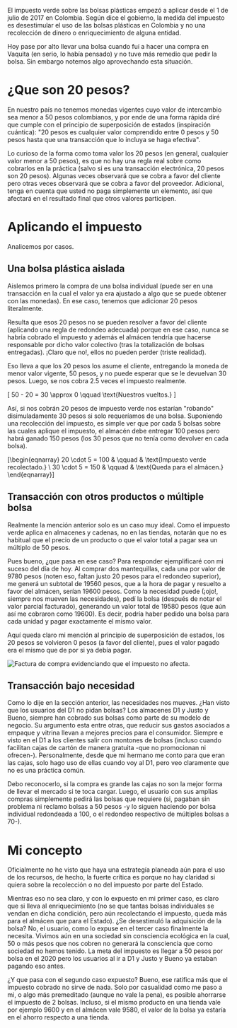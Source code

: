 <!--
.. title: ¿Desestimulan 20 pesos el uso de bolsas plásticas?
.. slug: desestimulan-20-pesos-el-uso-de-bolsas-plasticas
.. date: 2017-07-12 10:32:52 UTC-05:00
.. tags: Impuesto verde,Bolsas plásticas,Colombia,Medio ambiente
.. category: Opinión
.. link:
.. description: Opinión personal sobre la afección del impuesto verde sobre las bolsas plásticas en Colombia
.. type: text
.. author: Edward Villegas Pulgarin
-->

El impuesto verde sobre las bolsas plásticas empezó a aplicar desde el 1 de julio de 2017 en Colombia. Según dice el gobierno, la medida del impuesto es desestimular el uso de las bolsas plásticas en Colombia y no una recolección de dinero o enriquecimiento de alguna entidad.  

Hoy pase por alto llevar una bolsa cuando fuí a hacer una compra en Vaquita (en serio, lo había pensado) y no tuve más remedio que pedir la bolsa. Sin embargo notemos algo aprovechando esta situación.  

# ¿Que son 20 pesos?

En nuestro país no tenemos monedas vigentes cuyo valor de intercambio sea menor a 50 pesos colombianos, y por ende de una forma rápida diré que cumple con el principio de superposición de estados (inspiración cuántica): "20 pesos es cualquier valor comprendido entre 0 pesos y 50 pesos hasta que una transacción que lo incluya se haga efectiva".  

Lo curioso de la forma como toma valor los 20 pesos (en general, cualquier valor menor a 50 pesos), es que no hay una regla real sobre como cobrarlos en la práctica (salvo si es una transacción electrónica, 20 pesos son 20 pesos). Algunas veces observará que se cobra a favor del cliente pero otras veces observará que se cobra a favor del proveedor. Adicional, tenga en cuenta que usted no paga simplemente un elemento, así que afectará en el resultado final que otros valores participen.  

# Aplicando el impuesto

Analicemos por casos.  

## Una bolsa plástica aislada

Aislemos primero la compra de una bolsa individual (puede ser en una transacción en la cual el valor ya era ajustado a algo que se puede obtener con las monedas). En ese caso, tenemos que adicionar 20 pesos literalmente.  

Resulta que esos 20 pesos no se pueden resolver a favor del cliente (aplicando una regla de redondeo adecuada) porque en ese caso, nunca se habría cobrado el impuesto y además el almácen tendría que hacerse responsable por dicho valor colectivo (tras la totalización de bolsas entregadas). ¡Claro que no!, ellos no pueden perder (triste realidad).  

Eso lleva a que los 20 pesos los asume el cliente, entregando la moneda de menor valor vigente, 50 pesos, y no puede esperar que se le devuelvan 30 pesos. Luego, se nos cobra 2.5 veces el impuesto realmente.  

\[
50 - 20 = 30 \approx 0 \qquad \text{Nuestros vueltos.}
\]

Así, si nos cobrán 20 pesos de impuesto verde nos estarían "robando" disimuladamente 30 pesos si solo requeríamos de una bolsa. Suponiendo una recolección del impuesto, es simple ver que por cada 5 bolsas sobre las cuales aplique el impuesto, el almacén debe entregar 100 pesos pero habrá ganado 150 pesos (los 30 pesos que no tenía como devolver en cada bolsa).  

\[\begin{eqnarray}
20 \cdot 5 = 100 & \qquad & \text{Impuesto verde recolectado.} \\
30 \cdot 5 = 150 & \qquad & \text{Queda para el almácen.}
\end{eqnarray}\]

## Transacción con otros productos o múltiple bolsa

Realmente la mención anterior solo es un caso muy ideal. Como el impuesto verde aplica en almacenes y cadenas, no en las tiendas, notarán que no es habitual que el precio de un producto o que el valor total a pagar sea un múltiplo de 50 pesos.  

Pues bueno, ¿que pasa en ese caso? Para responder ejemplificaré con mi suceso del día de hoy. Al comprar dos mantequillas, cada una por valor de 9780 pesos (noten eso, faltan justo 20 pesos para el redondeo superior), me generá un subtotal de 19560 pesos, que a la hora de pagar y resuelto a favor del almácen, serían 19600 pesos. Como la necesidad puede (¡ojo!, siempre nos mueven las necesidades), pedí la bolsa (después de notar el valor parcial facturado), generando un valor total de 19580 pesos (que aún así me cobraron como 19600). Es decir, podría haber pedido una bolsa para cada unidad y pagar exactamente el mismo valor.  

Aquí queda claro mi mención al principio de superposición de estados, los 20 pesos se volvieron 0 pesos (a favor del cliente), pues el valor pagado era el mismo que de por si ya debía pagar.

![Factura de compra evidenciando que el impuesto no afecta.](https://pbs.twimg.com/media/DEjLPdKXcAAGKJW.jpg:small)

## Transacción bajo necesidad

Como lo dije en la sección anterior, las necesidades nos mueves. ¿Han visto que los usuarios del D1 no pidan bolsas? Los almacenes D1 y Justo y Bueno, siempre han cobrado sus bolsas como parte de su modelo de negocio. Su argumento esta entre otras, que reducir sus gastos asociados a empaque y vitrina llevan a mejores precios para el consumidor. Siempre e visto en el D1 a los clientes salir con montones de bolsas (incluso cuando facilitan cajas de cartón de manera gratuita -que no promocionan ni ofrecen-). Personalmente, desde que mi hermano me conto para que eran las cajas, solo hago uso de ellas cuando voy al D1, pero veo claramente que no es una práctica común.  

Debo reconocerlo, si la compra es grande las cajas no son la mejor forma de llevar el mercado si te toca cargar. Luego, el usuario con sus amplias compras simplemente pedirá las bolsas que requiere (si, pagaban sin problema ni reclamo bolsas a 50 pesos -y lo siguen haciendo por bolsa individual redondeada a 100, o el redondeo respectivo de múltiples bolsas a 70-).  

# Mi concepto

Oficialmente no he visto que haya una estrategía planeada aún para el uso de los recursos, de hecho, la fuerte crítica es porque no hay claridad si quiera sobre la recolección o no del impuesto por parte del Estado.  

Mientras eso no sea claro, y con lo expuesto en mi primer caso, es claro que si lleva al enriquecimiento (no se que tantas bolsas individuales se vendan en dicha condición, pero aún recolectando el impuesto, queda más para el almácen que para el Estado). ¿Se desestimuló la adquisición de la bolsa? No, el usuario, como lo expuse en el tercer caso finalmente la necesita. Vivimos aún en una sociedad sin consciencia ecológica en la cual, 50 o más pesos que nos cobren no generará la consciencia que como sociedad no hemos tenido. La meta del impuesto es llegar a 50 pesos por bolsa en el 2020 pero los usuarios al ir a D1 y Justo y Bueno ya estaban pagando eso antes.  

¿Y que pasa con el segundo caso expuesto? Bueno, ese ratifica más que el impuesto cobrado no sirve de nada. Solo por casualidad como me paso a mi, o algo más premeditado (aunque no vale la pena), es posible ahorrarse el impuesto de 2 bolsas. Incluso, si el mismo producto en una tienda vale por ejemplo 9600 y en el almácen vale 9580, el valor de la bolsa ya estaría en el ahorro respecto a una tienda.  
